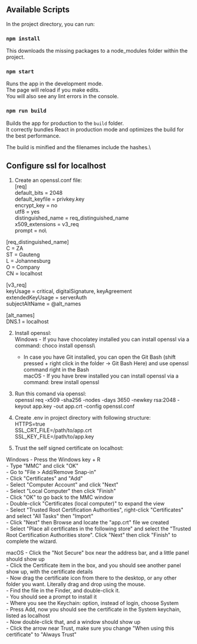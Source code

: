 ## Available Scripts

In the project directory, you can run:

### `npm install`

This downloads the missing packages to a node_modules folder within the project.

### `npm start`

Runs the app in the development mode.\
The page will reload if you make edits.\
You will also see any lint errors in the console.

### `npm run build`

Builds the app for production to the `build` folder.\
It correctly bundles React in production mode and optimizes the build for the best performance.

The build is minified and the filenames include the hashes.\

## Configure ssl for localhost

1. Create an openssl.conf file:\
[req]\
default_bits = 2048\
default_keyfile = privkey.key\
encrypt_key = no\
utf8 = yes\
distinguished_name = req_distinguished_name\
x509_extensions = v3_req\
prompt = no\

[req_distinguished_name]\
C = ZA\
ST = Gauteng\
L = Johannesburg\
O  = Company\
CN = localhost

[v3_req]\
keyUsage = critical, digitalSignature, keyAgreement\
extendedKeyUsage = serverAuth\
subjectAltName = @alt_names

[alt_names]\
DNS.1 = localhost

2. Install openssl:\
Windows	- If you have chocolatey installed you can install openssl via a command: choco install openssl\
	- In case you have Git installed, you can open the Git Bash (shift pressed + right click in the folder -> Git Bash Here) and use openssl command right in the Bash\
macOS - If you have brew installed you can install openssl via a command: brew install openssl

3. Run this comand via openssl:\
openssl req -x509 -sha256 -nodes -days 3650 -newkey rsa:2048 -keyout app.key -out app.crt -config openssl.conf

4. Create .env in project directory with following structure:\
HTTPS=true\
SSL_CRT_FILE=/path/to/app.crt\
SSL_KEY_FILE=/path/to/app.key

5. Trust the self signed certificate on localhost:

Windows - Press the Windows key + R\
		- Type "MMC" and click "OK"\
		- Go to "File > Add/Remove Snap-in"\
		- Click "Certificates" and "Add"\
		- Select "Computer Account" and click "Next"\
		- Select "Local Computer" then click "Finish"\
		- Click "OK" to go back to the MMC window\
		- Double-click "Certificates (local computer)" to expand the view\
		- Select "Trusted Root Certification Authorities", right-click "Certificates" and select "All Tasks" then "Import"\
		- Click "Next" then Browse and locate the "app.crt" file we created\
		- Select "Place all certificates in the following store" and select the "Trusted Root Certification Authorities store". Click "Next" then click "Finish" to complete the wizard.
		
macOS	- Click the "Not Secure" box near the address bar, and a little panel should show up\
		- Click the Certificate item in the box, and you should see another panel show up, with the certificate details\
		- Now drag the certificate icon from there to the desktop, or any other folder you want. Literally drag and drop using the mouse.\
		- Find the file in the Finder, and double-click it.\
		- You should see a prompt to install it\
		- Where you see the Keychain: option, instead of login, choose System\
		- Press Add, now you should see the certificate in the System keychain, listed as localhost\
		- Now double-click that, and a window should show up\
		- Click the arrow near Trust, make sure you change "When using this certificate" to "Always Trust"
